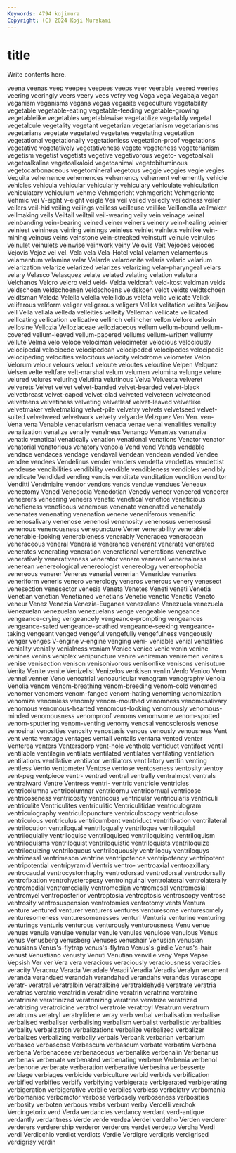 ```yaml
---
Keywords: 4794 kojimura
Copyright: (C) 2024 Koji Murakami
---
```


# title

Write contents here.



 veena veenas
veep veepee veepees veeps veer veerable veered veeries veering veeringly
veers veery vees vefry veg Vega vega Vegabaja vegan veganism
veganisms vegans vegas vegasite vegeculture vegetability vegetable vegetable-eating vegetable-feeding vegetable-growing
vegetablelike vegetables vegetablewise vegetablize vegetably vegetal vegetalcule vegetality vegetant vegetarian
vegetarianism vegetarianisms vegetarians vegetate vegetated vegetates vegetating vegetation vegetational vegetationally
vegetationless vegetation-proof vegetations vegetative vegetatively vegetativeness vegete vegeteness vegeterianism vegetism
vegetist vegetists vegetive vegetivorous vegeto- vegetoalkali vegetoalkaline vegetoalkaloid vegetoanimal vegetobituminous
vegetocarbonaceous vegetomineral vegetous veggie veggies vegie vegies Veguita vehemence vehemences
vehemency vehement vehemently vehicle vehicles vehicula vehicular vehicularly vehiculary vehiculate
vehiculation vehiculatory vehiculum vehme Vehmgericht vehmgericht Vehmgerichte Vehmic vei V-eight
v-eight veigle Veii veil veiled veiledly veiledness veiler veilers veil-hid
veiling veilings veilless veilleuse veillike Veillonella veilmaker veilmaking veils Veiltail
veiltail veil-wearing veily vein veinage veinal veinbanding vein-bearing veined veiner
veiners veinery vein-healing veinier veiniest veininess veining veinings veinless veinlet
veinlets veinlike vein-mining veinous veins veinstone vein-streaked veinstuff veinule veinules
veinulet veinulets veinwise veinwork veiny Veiovis Veit Vejoces vejoces Vejovis
Vejoz vel vel. Vela vela Vela-Hotel velal velamen velamentous velamentum
velamina velar Velarde velardenite velaria velaric velarium velarization velarize velarized
velarizes velarizing velar-pharyngeal velars velary Velasco Velasquez velate velated velating
velation velatura Velchanos Velcro velcro veld veld- Velda veldcraft veld-kost
veldman velds veldschoen veldschoenen veldschoens veldskoen veldt veldts veldtschoen veldtsman
Veleda Velella velella velellidous veleta velic velicate Velick veliferous veliform
veliger veligerous veligers Velika velitation velites Veljkov vell Vella vellala
velleda velleities velleity Velleman vellicate vellicated vellicating vellication vellicative vellinch
vellincher vellon Vellore vellosin vellosine Vellozia Velloziaceae velloziaceous vellum vellum-bound
vellum-covered vellum-leaved vellum-papered vellums vellum-written vellumy vellute Velma velo veloce
velociman velocimeter velocious velociously velocipedal velocipede velocipedean velocipeded velocipedes velocipedic
velocipeding velocities velocitous velocity velodrome velometer Velon Velorum velour velours
velout veloute veloutes veloutine Velpen Velquez Velsen velte veltfare velt-marshal
velum velumen velumina velunge velure velured velures veluring Velutina velutinous
Velva Velveeta velveret velverets Velvet velvet velvet-banded velvet-bearded velvet-black velvetbreast
velvet-caped velvet-clad velveted velveteen velveteened velveteens velvetiness velveting velvetleaf velvet-leaved
velvetlike velvetmaker velvetmaking velvet-pile velvetry velvets velvetseed velvet-suited velvetweed velvetwork
velvety velyarde Velzquez Ven Ven. ven- Vena vena Venable venacularism
venada venae venal venalities venality venalization venalize venally venalness Venango
Venantes venanzite venatic venatical venatically venation venational venations Venator venator
venatorial venatorious venatory vencola Vend vend Venda vendable vendace vendaces
vendage vendaval Vendean vendean vended Vendee vendee vendees Vendelinus vender
venders vendetta vendettas vendettist vendeuse vendibilities vendibility vendible vendibleness vendibles
vendibly vendicate Vendidad vending vendis venditate venditation vendition venditor Venditti
Vendmiaire vendor vendors vends vendue vendues Veneaux venectomy Vened Venedocia
Venedotian Venedy veneer veneered veneerer veneerers veneering veneers venefic venefical
venefice veneficious veneficness veneficous venemous venenate venenated venenately venenates venenating
venenation venene veneniferous venenific venenosalivary venenose venenosi venenosity venenosus venenosusi
venenous venenousness venepuncture Vener venerability venerable venerable-looking venerableness venerably Veneracea
veneracean veneraceous veneral Veneralia venerance venerant venerate venerated venerates venerating
veneration venerational venerations venerative veneratively venerativeness venerator venere venereal venerealness
venerean venereological venereologist venereology venereophobia venereous venerer Veneres venerial venerian
Veneridae veneries veneriform veneris venero venerology veneros venerous venery venesect
venesection venesector venesia Veneta Venetes Veneti veneti Venetia Venetian venetian
Venetianed venetians Venetic venetic Venetis Veneto veneur Venez Venezia Venezia-Euganea
venezolano Venezuela venezuela Venezuelan venezuelan venezuelans venge vengeable vengeance vengeance-crying
vengeancely vengeance-prompting vengeances vengeance-sated vengeance-scathed vengeance-seeking vengeance-taking vengeant venged vengeful
vengefully vengefulness vengeously venger venges V-engine v-engine venging veni- veniable
venial venialities veniality venially venialness veniam Venice venice venie venin
venine venines venins veniplex venipuncture venire venireman veniremen venires venise
venisection venison venisonivorous venisonlike venisons venisuture Venita Venite venite Venizelist
Venizelos venkisen venlin Venlo Venloo Venn vennel venner Veno venoatrial
venoauricular venogram venography Venola Venolia venom venom-breathing venom-breeding venom-cold venomed
venomer venomers venom-fanged venom-hating venoming venomization venomize venomless venomly venom-mouthed
venomness venomosalivary venomous venomous-hearted venomous-looking venomously venomous-minded venomousness venomproof venoms
venomsome venom-spotted venom-sputtering venom-venting venomy venosal venosclerosis venose venosinal venosities
venosity venostasis venous venously venousness Vent vent venta ventage ventages
ventail ventails ventana vented venter Venterea venters Ventersdorp vent-hole venthole
ventiduct ventifact ventil ventilable ventilagin ventilate ventilated ventilates ventilating ventilation
ventilations ventilative ventilator ventilators ventilatory ventin venting ventless Vento ventometer
Ventose ventose ventoseness ventosity ventoy vent-peg ventpiece ventr- ventrad ventral
ventrally ventralmost ventrals ventralward Ventre Ventress ventri- ventric ventricle ventricles
ventricolumna ventricolumnar ventricornu ventricornual ventricose ventricoseness ventricosity ventricous ventricular ventricularis
ventriculi ventriculite Ventriculites ventriculitic Ventriculitidae ventriculogram ventriculography ventriculopuncture ventriculoscopy ventriculose
ventriculous ventriculus ventricumbent ventriduct ventrifixation ventrilateral ventrilocution ventriloqual ventriloqually ventriloque
ventriloquial ventriloquially ventriloquise ventriloquised ventriloquising ventriloquism ventriloquisms ventriloquist ventriloquistic ventriloquists
ventriloquize ventriloquizing ventriloquous ventriloquously ventriloquy ventriloquys ventrimesal ventrimeson ventrine ventripotence
ventripotency ventripotent ventripotential ventripyramid Ventris ventro- ventroaxial ventroaxillary ventrocaudal ventrocystorrhaphy
ventrodorsad ventrodorsal ventrodorsally ventrofixation ventrohysteropexy ventroinguinal ventrolateral ventrolaterally ventromedial ventromedially
ventromedian ventromesal ventromesial ventromyel ventroposterior ventroptosia ventroptosis ventroscopy ventrose ventrosity
ventrosuspension ventrotomies ventrotomy vents Ventura venture ventured venturer venturers ventures
venturesome venturesomely venturesomeness venturesomenesses venturi Venturia venturine venturing venturings venturis
venturous venturously venturousness Venu venue venues venula venulae venular venule
venules venulose venulous Venus venus Venusberg venusberg Venuses venushair Venusian
venusian venusians Venus's-flytrap venus's-flytrap Venus's-girdle Venus's-hair venust Venustiano venusty Venuti
Venutian venville veny Veps Vepse Vepsish Ver ver Vera vera
veracious veraciously veraciousness veracities veracity Veracruz Verada Veradale Veradi Veradia
Veradis Veralyn verament veranda verandaed verandah verandahed verandahs verandas verascope
veratr- veratral veratralbin veratralbine veratraldehyde veratrate veratria veratrias veratric veratridin
veratridine veratrin veratrina veratrine veratrinize veratrinized veratrinizing veratrins veratrize veratrized
veratrizing veratroidine veratrol veratrole veratroyl Veratrum veratrum veratrums veratryl veratrylidene
veray verb verbal verbalisation verbalise verbalised verbaliser verbalising verbalism verbalist
verbalistic verbalities verbality verbalization verbalizations verbalize verbalized verbalizer verbalizes verbalizing
verbally verbals Verbank verbarian verbarium verbasco verbascose Verbascum verbascum verbate
verbatim Verbena verbena Verbenaceae verbenaceous verbenalike verbenalin Verbenarius verbenas verbenate
verbenated verbenating verbene Verbenia verbenol verbenone verberate verberation verberative Verbesina
verbesserte verbiage verbiages verbicide verbiculture verbid verbids verbification verbified verbifies
verbify verbifying verbigerate verbigerated verbigerating verbigeration verbigerative verbile verbiles verbless
verbolatry verbomania verbomaniac verbomotor verbose verbosely verboseness verbosities verbosity verboten
verbous verbs verbum verby Vercelli verchok Vercingetorix verd Verda verdancies
verdancy verdant verd-antique verdantly verdantness Verde verde verdea Verdel verdelho
Verden verderer verderers verderership verderor verderors verdet verdetto Verdha Verdi
verdi Verdicchio verdict verdicts Verdie Verdigre verdigris verdigrised verdigrisy verdin
